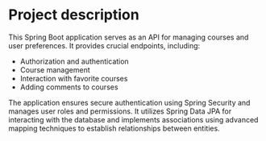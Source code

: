 # Project description
This Spring Boot application serves as an API for managing courses and user preferences. It provides crucial endpoints, including:
- Authorization and authentication
- Course management
- Interaction with favorite courses
- Adding comments to courses

The application ensures secure authentication using Spring Security and manages user roles and permissions. It utilizes Spring Data JPA for interacting with the database and implements associations using advanced mapping techniques to establish relationships between entities.
